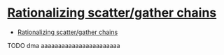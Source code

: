 # [Rationalizing scatter/gather chains](https://lwn.net/Articles/263343/)

- [Rationalizing scatter/gather chains](#rationalizing-scattergather-chains)







TODO dma aaaaaaaaaaaaaaaaaaaaaaa
